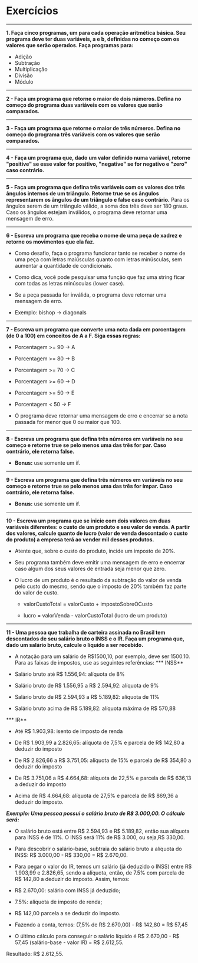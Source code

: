 # **Exercícios**
***
**1. Faça cinco programas, um para cada operação aritmética básica. Seu programa deve ter duas variáveis, a e b, definidas no começo com os valores que serão operados. Faça programas para:**
* Adição
* Subtração
* Multiplicação
* Divisão
* Módulo
***
**2 - Faça um programa que retorne o maior de dois números. Defina no começo do programa duas variáveis com os valores que serão comparados.**
***
**3 - Faça um programa que retorne o maior de três números. Defina no começo do programa três variáveis com os valores que serão comparados.**
***
**4 - Faça um programa que, dado um valor definido numa variável, retorne "positive" se esse valor for positivo, "negative" se for negativo e "zero" caso contrário.**
***
**5 - Faça um programa que defina três variáveis com os valores dos três ângulos internos de um triângulo. Retorne true se os ângulos representarem os ângulos de um triângulo e false caso contrário.**
Para os ângulos serem de um triângulo válido, a soma dos três deve ser 180 graus. Caso os ângulos estejam inválidos, o programa deve retornar uma mensagem de erro.
***
**6 - Escreva um programa que receba o nome de uma peça de xadrez e retorne os movimentos que ela faz.**
* Como desafio, faça o programa funcionar tanto se receber o nome de uma peça com letras maiúsculas quanto com letras minúsculas, sem aumentar a quantidade de condicionais.

* Como dica, você pode pesquisar uma função que faz uma string ficar com todas as letras minúsculas (lower case).

* Se a peça passada for inválida, o programa deve retornar uma mensagem de erro.

* Exemplo: bishop -> diagonals
***
**7 - Escreva um programa que converte uma nota dada em porcentagem (de 0 a 100) em conceitos de A a F. Siga essas regras:**
* Porcentagem >= 90 -> A

* Porcentagem >= 80 -> B

* Porcentagem >= 70 -> C

* Porcentagem >= 60 -> D

* Porcentagem >= 50 -> E

* Porcentagem < 50 -> F

* O programa deve retornar uma mensagem de erro e encerrar se a nota passada for menor que 0 ou maior que 100.
***
**8 - Escreva um programa que defina três números em variáveis no seu começo e retorne true se pelo menos uma das três for par. Caso contrário, ele retorna false.**
* **Bonus:** use somente um if.
***
**9 - Escreva um programa que defina três números em variáveis no seu começo e retorne true se pelo menos uma das três for ímpar. Caso contrário, ele retorna false.**
* **Bonus:** use somente um if.
***
**10 - Escreva um programa que se inicie com dois valores em duas variáveis diferentes: o custo de um produto e seu valor de venda. A partir dos valores, calcule quanto de lucro (valor de venda descontado o custo do produto) a empresa terá ao vender mil desses produtos.**
* Atente que, sobre o custo do produto, incide um imposto de 20%.

* Seu programa também deve emitir uma mensagem de erro e encerrar caso algum dos seus valores de entrada seja menor que zero.

* O lucro de um produto é o resultado da subtração do valor de venda pelo custo do mesmo, sendo que o imposto de 20% também faz parte do valor de custo.

    * valorCustoTotal = valorCusto + impostoSobreOCusto

    * lucro = valorVenda - valorCustoTotal (lucro de um produto)
***
**11 - Uma pessoa que trabalha de carteira assinada no Brasil tem descontados de seu salário bruto o INSS e o IR. Faça um programa que, dado um salário bruto, calcule o líquido a ser recebido.**
* A notação para um salário de R$1500,10, por exemplo, deve ser 1500.10. Para as faixas de impostos, use as seguintes referências:
*** INSS**
* Salário bruto até R$ 1.556,94: alíquota de 8%

* Salário bruto de R$ 1.556,95 a R$ 2.594,92: alíquota de 9%

* Salário bruto de R$ 2.594,93 a R$ 5.189,82: alíquota de 11%

* Salário bruto acima de R$ 5.189,82: alíquota máxima de R$ 570,88

*** IR**
* Até R$ 1.903,98: isento de imposto de renda

* De R$ 1.903,99 a 2.826,65: alíquota de 7,5% e parcela de R$ 142,80 a deduzir do imposto

* De R$ 2.826,66 a R$ 3.751,05: alíquota de 15% e parcela de R$ 354,80 a deduzir do imposto

* De R$ 3.751,06 a R$ 4.664,68: alíquota de 22,5% e parcela de R$ 636,13 a deduzir do imposto

* Acima de R$ 4.664,68: alíquota de 27,5% e parcela de R$ 869,36 a deduzir do imposto.

_**Exemplo: Uma pessoa possui o salário bruto de R$ 3.000,00. O cálculo será:**_

* O salário bruto está entre R$ 2.594,93 e R$ 5.189,82, então sua alíquota para INSS é de 11%. O INSS será 11% de R$ 3.000, ou seja,R$ 330,00.

* Para descobrir o salário-base, subtraia do salário bruto a alíquota do INSS: R$ 3.000,00 - R$ 330,00 = R$ 2.670,00.

* Para pegar o valor do IR, temos um salário (já deduzido o INSS) entre R$ 1.903,99 e 2.826,65, sendo a alíquota, então, de 7.5% com parcela de R$ 142,80 a deduzir do imposto. Assim, temos:

* R$ 2.670,00: salário com INSS já deduzido;

* 7.5%: alíquota de imposto de renda;

* R$ 142,00 parcela a se deduzir do imposto.

* Fazendo a conta, temos: (7,5% de R$ 2.670,00) - R$ 142,80 = R$ 57,45

* O último cálculo para conseguir o salário líquido é R$ 2.670,00 - R$ 57,45 (salário-base - valor IR) = R$ 2.612,55.

Resultado: R$ 2.612,55.